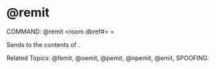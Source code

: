 # @remit

COMMAND: @remit <room dbref#> = <message>

Sends <message> to the contents of <room>.

Related Topics: @femit, @oemit, @pemit, @npemit, @emit, SPOOFING.
